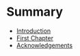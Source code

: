 # Summary

* [Introduction](README.md)
* [First Chapter](chapter1.md)
* [Acknowledgements](acknowledgements.md)

